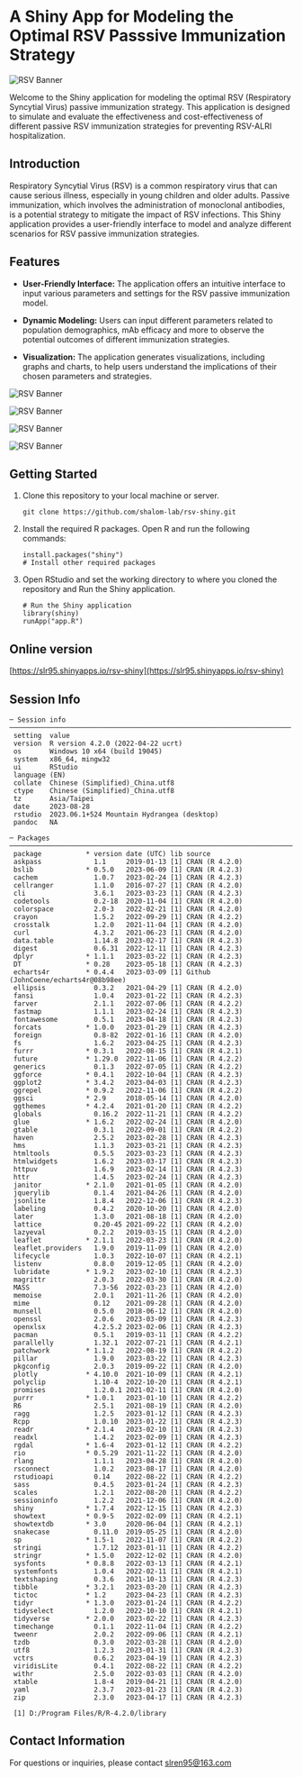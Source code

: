 # A Shiny App for Modeling the Optimal RSV Passsive Immunization Strategy

![RSV Banner](images/plot_1.png)

Welcome to the Shiny application for modeling the optimal RSV (Respiratory Syncytial Virus) passive immunization strategy. This application is designed to simulate and evaluate the effectiveness and cost-effectiveness of different passive RSV immunization strategies for preventing RSV-ALRI hospitalization.

## Introduction

Respiratory Syncytial Virus (RSV) is a common respiratory virus that can cause serious illness, especially in young children and older adults. Passive immunization, which involves the administration of monoclonal antibodies, is a potential strategy to mitigate the impact of RSV infections. This Shiny application provides a user-friendly interface to model and analyze different scenarios for RSV passive immunization strategies.

## Features

-   **User-Friendly Interface:** The application offers an intuitive interface to input various parameters and settings for the RSV passive immunization model.

-   **Dynamic Modeling:** Users can input different parameters related to population demographics, mAb efficacy and more to observe the potential outcomes of different immunization strategies.

-   **Visualization:** The application generates visualizations, including graphs and charts, to help users understand the implications of their chosen parameters and strategies.

![RSV Banner](images/plot_2.png)

![RSV Banner](images/plot_3.png) 

![RSV Banner](images/plot_4.png) 

![RSV Banner](images/plot_5.png)

## Getting Started

1.  Clone this repository to your local machine or server.

    ```{bash}
    git clone https://github.com/shalom-lab/rsv-shiny.git
    ```

2.  Install the required R packages. Open R and run the following commands:

    ```{r}
    install.packages("shiny")
    # Install other required packages
    ```

3.  Open RStudio and set the working directory to where you cloned the repository and Run the Shiny application.

    ```{r}
    # Run the Shiny application
    library(shiny)
    runApp("app.R")
    ```
## Online version
[https://slr95.shinyapps.io/rsv-shiny](https://slr95.shinyapps.io/rsv-shiny)

## Session Info

```         
─ Session info ──────────────────────────────────────────────────────────────────────
 setting  value
 version  R version 4.2.0 (2022-04-22 ucrt)
 os       Windows 10 x64 (build 19045)
 system   x86_64, mingw32
 ui       RStudio
 language (EN)
 collate  Chinese (Simplified)_China.utf8
 ctype    Chinese (Simplified)_China.utf8
 tz       Asia/Taipei
 date     2023-08-28
 rstudio  2023.06.1+524 Mountain Hydrangea (desktop)
 pandoc   NA

─ Packages ──────────────────────────────────────────────────────────────────────────
 package           * version date (UTC) lib source
 askpass             1.1     2019-01-13 [1] CRAN (R 4.2.0)
 bslib             * 0.5.0   2023-06-09 [1] CRAN (R 4.2.3)
 cachem              1.0.7   2023-02-24 [1] CRAN (R 4.2.3)
 cellranger          1.1.0   2016-07-27 [1] CRAN (R 4.2.0)
 cli                 3.6.1   2023-03-23 [1] CRAN (R 4.2.3)
 codetools           0.2-18  2020-11-04 [1] CRAN (R 4.2.0)
 colorspace          2.0-3   2022-02-21 [1] CRAN (R 4.2.0)
 crayon              1.5.2   2022-09-29 [1] CRAN (R 4.2.2)
 crosstalk           1.2.0   2021-11-04 [1] CRAN (R 4.2.0)
 curl                4.3.2   2021-06-23 [1] CRAN (R 4.2.0)
 data.table          1.14.8  2023-02-17 [1] CRAN (R 4.2.3)
 digest              0.6.31  2022-12-11 [1] CRAN (R 4.2.3)
 dplyr             * 1.1.1   2023-03-22 [1] CRAN (R 4.2.3)
 DT                * 0.28    2023-05-18 [1] CRAN (R 4.2.3)
 echarts4r         * 0.4.4   2023-03-09 [1] Github (JohnCoene/echarts4r@08b98ee)
 ellipsis            0.3.2   2021-04-29 [1] CRAN (R 4.2.0)
 fansi               1.0.4   2023-01-22 [1] CRAN (R 4.2.3)
 farver              2.1.1   2022-07-06 [1] CRAN (R 4.2.2)
 fastmap             1.1.1   2023-02-24 [1] CRAN (R 4.2.3)
 fontawesome         0.5.1   2023-04-18 [1] CRAN (R 4.2.3)
 forcats           * 1.0.0   2023-01-29 [1] CRAN (R 4.2.3)
 foreign             0.8-82  2022-01-16 [1] CRAN (R 4.2.0)
 fs                  1.6.2   2023-04-25 [1] CRAN (R 4.2.3)
 furrr             * 0.3.1   2022-08-15 [1] CRAN (R 4.2.1)
 future            * 1.29.0  2022-11-06 [1] CRAN (R 4.2.2)
 generics            0.1.3   2022-07-05 [1] CRAN (R 4.2.2)
 ggforce           * 0.4.1   2022-10-04 [1] CRAN (R 4.2.3)
 ggplot2           * 3.4.2   2023-04-03 [1] CRAN (R 4.2.3)
 ggrepel           * 0.9.2   2022-11-06 [1] CRAN (R 4.2.2)
 ggsci             * 2.9     2018-05-14 [1] CRAN (R 4.2.0)
 ggthemes          * 4.2.4   2021-01-20 [1] CRAN (R 4.2.2)
 globals             0.16.2  2022-11-21 [1] CRAN (R 4.2.2)
 glue              * 1.6.2   2022-02-24 [1] CRAN (R 4.2.0)
 gtable              0.3.1   2022-09-01 [1] CRAN (R 4.2.2)
 haven               2.5.2   2023-02-28 [1] CRAN (R 4.2.3)
 hms                 1.1.3   2023-03-21 [1] CRAN (R 4.2.3)
 htmltools           0.5.5   2023-03-23 [1] CRAN (R 4.2.3)
 htmlwidgets         1.6.2   2023-03-17 [1] CRAN (R 4.2.3)
 httpuv              1.6.9   2023-02-14 [1] CRAN (R 4.2.3)
 httr                1.4.5   2023-02-24 [1] CRAN (R 4.2.3)
 janitor           * 2.1.0   2021-01-05 [1] CRAN (R 4.2.0)
 jquerylib           0.1.4   2021-04-26 [1] CRAN (R 4.2.0)
 jsonlite            1.8.4   2022-12-06 [1] CRAN (R 4.2.3)
 labeling            0.4.2   2020-10-20 [1] CRAN (R 4.2.0)
 later               1.3.0   2021-08-18 [1] CRAN (R 4.2.0)
 lattice             0.20-45 2021-09-22 [1] CRAN (R 4.2.0)
 lazyeval            0.2.2   2019-03-15 [1] CRAN (R 4.2.0)
 leaflet           * 2.1.1   2022-03-23 [1] CRAN (R 4.2.0)
 leaflet.providers   1.9.0   2019-11-09 [1] CRAN (R 4.2.0)
 lifecycle           1.0.3   2022-10-07 [1] CRAN (R 4.2.1)
 listenv             0.8.0   2019-12-05 [1] CRAN (R 4.2.0)
 lubridate         * 1.9.2   2023-02-10 [1] CRAN (R 4.2.3)
 magrittr            2.0.3   2022-03-30 [1] CRAN (R 4.2.0)
 MASS                7.3-56  2022-03-23 [1] CRAN (R 4.2.0)
 memoise             2.0.1   2021-11-26 [1] CRAN (R 4.2.0)
 mime                0.12    2021-09-28 [1] CRAN (R 4.2.0)
 munsell             0.5.0   2018-06-12 [1] CRAN (R 4.2.0)
 openssl             2.0.6   2023-03-09 [1] CRAN (R 4.2.3)
 openxlsx            4.2.5.2 2023-02-06 [1] CRAN (R 4.2.3)
 pacman              0.5.1   2019-03-11 [1] CRAN (R 4.2.2)
 parallelly          1.32.1  2022-07-21 [1] CRAN (R 4.2.1)
 patchwork         * 1.1.2   2022-08-19 [1] CRAN (R 4.2.2)
 pillar              1.9.0   2023-03-22 [1] CRAN (R 4.2.3)
 pkgconfig           2.0.3   2019-09-22 [1] CRAN (R 4.2.0)
 plotly            * 4.10.0  2021-10-09 [1] CRAN (R 4.2.1)
 polyclip            1.10-4  2022-10-20 [1] CRAN (R 4.2.1)
 promises            1.2.0.1 2021-02-11 [1] CRAN (R 4.2.0)
 purrr             * 1.0.1   2023-01-10 [1] CRAN (R 4.2.2)
 R6                  2.5.1   2021-08-19 [1] CRAN (R 4.2.0)
 ragg                1.2.5   2023-01-12 [1] CRAN (R 4.2.3)
 Rcpp                1.0.10  2023-01-22 [1] CRAN (R 4.2.3)
 readr             * 2.1.4   2023-02-10 [1] CRAN (R 4.2.3)
 readxl              1.4.2   2023-02-09 [1] CRAN (R 4.2.3)
 rgdal             * 1.6-4   2023-01-12 [1] CRAN (R 4.2.2)
 rio               * 0.5.29  2021-11-22 [1] CRAN (R 4.2.0)
 rlang               1.1.1   2023-04-28 [1] CRAN (R 4.2.0)
 rsconnect           1.0.2   2023-08-17 [1] CRAN (R 4.2.0)
 rstudioapi          0.14    2022-08-22 [1] CRAN (R 4.2.2)
 sass                0.4.5   2023-01-24 [1] CRAN (R 4.2.3)
 scales              1.2.1   2022-08-20 [1] CRAN (R 4.2.2)
 sessioninfo         1.2.2   2021-12-06 [1] CRAN (R 4.2.0)
 shiny             * 1.7.4   2022-12-15 [1] CRAN (R 4.2.3)
 showtext          * 0.9-5   2022-02-09 [1] CRAN (R 4.2.1)
 showtextdb        * 3.0     2020-06-04 [1] CRAN (R 4.2.1)
 snakecase           0.11.0  2019-05-25 [1] CRAN (R 4.2.0)
 sp                * 1.5-1   2022-11-07 [1] CRAN (R 4.2.2)
 stringi             1.7.12  2023-01-11 [1] CRAN (R 4.2.2)
 stringr           * 1.5.0   2022-12-02 [1] CRAN (R 4.2.0)
 sysfonts          * 0.8.8   2022-03-13 [1] CRAN (R 4.2.1)
 systemfonts         1.0.4   2022-02-11 [1] CRAN (R 4.2.1)
 textshaping         0.3.6   2021-10-13 [1] CRAN (R 4.2.3)
 tibble            * 3.2.1   2023-03-20 [1] CRAN (R 4.2.3)
 tictoc            * 1.2     2023-04-23 [1] CRAN (R 4.2.3)
 tidyr             * 1.3.0   2023-01-24 [1] CRAN (R 4.2.2)
 tidyselect          1.2.0   2022-10-10 [1] CRAN (R 4.2.1)
 tidyverse         * 2.0.0   2023-02-22 [1] CRAN (R 4.2.3)
 timechange          0.1.1   2022-11-04 [1] CRAN (R 4.2.2)
 tweenr              2.0.2   2022-09-06 [1] CRAN (R 4.2.1)
 tzdb                0.3.0   2022-03-28 [1] CRAN (R 4.2.0)
 utf8                1.2.3   2023-01-31 [1] CRAN (R 4.2.3)
 vctrs               0.6.2   2023-04-19 [1] CRAN (R 4.2.3)
 viridisLite         0.4.1   2022-08-22 [1] CRAN (R 4.2.2)
 withr               2.5.0   2022-03-03 [1] CRAN (R 4.2.0)
 xtable              1.8-4   2019-04-21 [1] CRAN (R 4.2.0)
 yaml                2.3.7   2023-01-23 [1] CRAN (R 4.2.3)
 zip                 2.3.0   2023-04-17 [1] CRAN (R 4.2.3)

 [1] D:/Program Files/R/R-4.2.0/library
```

## Contact Information

For questions or inquiries, please contact [slren95\@163.com](mailto:slren95@163.com)
